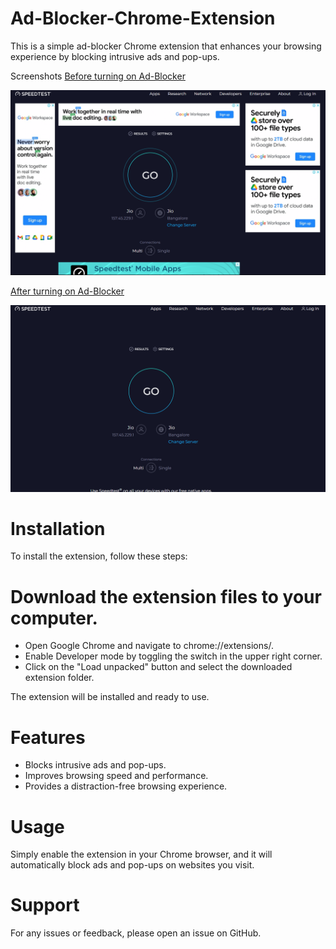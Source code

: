 # Ad-Blocker-Chrome-Extension
This is a simple ad-blocker Chrome extension that enhances your browsing experience by blocking intrusive ads and pop-ups.

Screenshots
<u>Before turning on Ad-Blocker</u>

![alt text](<Screenshot 2024-03-30 203743-1.png>)

<u>After turning on Ad-Blocker</u>

![alt text](<Screenshot 2024-03-30 203825-1.png>)

# Installation
To install the extension, follow these steps:

# Download the extension files to your computer.
- Open Google Chrome and navigate to chrome://extensions/.
- Enable Developer mode by toggling the switch in the upper right corner.
- Click on the "Load unpacked" button and select the downloaded extension folder.

The extension will be installed and ready to use.

# Features

- Blocks intrusive ads and pop-ups.
- Improves browsing speed and performance.
- Provides a distraction-free browsing experience.

# Usage

Simply enable the extension in your Chrome browser, and it will automatically block ads and pop-ups on websites you visit.

# Support

For any issues or feedback, please open an issue on GitHub.